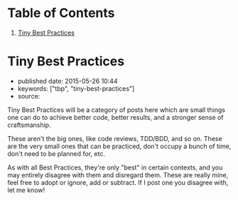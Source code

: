 
# Table of Contents

1.  [Tiny Best Practices](#tiny-best-practices)


<a id="tiny-best-practices"></a>

# Tiny Best Practices

-   published date: 2015-05-26 10:44
-   keywords: ["tbp", "tiny-best-practices"]
-   source:

Tiny Best Practices will be a category of posts here which are small things one can do to achieve better code, better results, and a stronger sense of craftsmanship.

These aren't the big ones, like code reviews, TDD/BDD, and so on. These are the very small ones that can be practiced, don't occupy a bunch of time, don't need to be planned for, etc.

As with all Best Practices, they're only "best" in certain contexts, and you may entirely disagree with them and disregard them. These are really mine, feel free to adopt or ignore, add or subtract. If I post one you disagree with, let me know!

